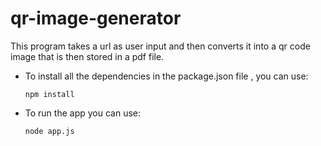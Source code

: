 # qr-image-generator

This program takes a url as user input and then converts it into a qr code image that is then stored in a pdf file.

- To install all the dependencies in the package.json file , you can use:

    ```
    npm install
    ```

- To run the app you can use:
    
    ```
    node app.js
    ```
